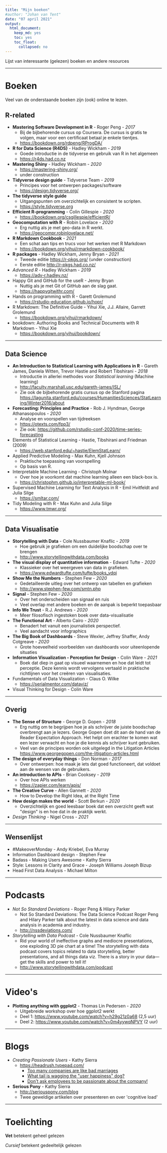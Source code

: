 ```yaml
---
title: "Mijn boeken"
#author: "Johan van Tent"
date: "07 april 2021"
output:
  html_document: 
    keep_md: yes
    toc: yes
    toc_float:
      collapsed: no
---
```


Lijst van interessante (gelezen) boeken en andere resources

---

# Boeken

Veel van de onderstaande boeken zijn (ook) online te lezen.

## R-related

- **Mastering Software Development in R** - Roger Peng - *2017*
    - Bij de bijbehorende cursus op Coursera. De cursus is gratis te volgen, maar voor een certificaat betaal je enkele tientjes. 
    - <https://bookdown.org/rdpeng/RProgDA/>
- **R for Data Science (R4DS)** - Hadley Wickham - *2019*
    - Goede introductie in de tidyverse en gebruik van R in het algemeen
    - <https://r4ds.had.co.nz>
- **Mastering Shiny** - Hadley Wickham - *2020*
    - <https://mastering-shiny.org/>
    - under construction
- **Tidyverse design guide** - Tidyverse Team - *2019*
    - Principes voor het ontwerpen packages/software
    - <https://design.tidyverse.org/>
- **The tidyverse style guide**    
    - Uitgangspunten om overzichtelijk en consistent te scripten.
    - <https://style.tidyverse.org>
- **Efficient R-programming** - Colin Gillespie - *2020*
    - <https://bookdown.org/csgillespie/efficientR/>
- **Geocomputation with R** - Robin Lovelace  - *2020*
    - Erg nuttig als je met geo-data in R werkt.
    - <https://geocompr.robinlovelace.net/>
- **R Markdown Cookbook** - *2021*
    - Een schat aan tips en trucs voor het werken met R Markdown
    - <https://bookdown.org/yihui/rmarkdown-cookbook/>
- **R packages** - Hadley Wickham, Jenny Bryan - *2021*
    - Tweede editie <https://r-pkgs.org/> (under construction)
    - Eerste editie <http://r-pkgs.had.co.nz/> 
- *Advanced R* - Hadley Wickham - *2019*
    - <https://adv-r.hadley.nz/>
- Happy Git and GitHub for the useR - Jenny Bryan
    - Nuttig als je met Git of GitHub aan de slag gaat.
    - <https://happygitwithr.com/>
- Hands on programming with R - Garett Grolemund
    - <https://rstudio-education.github.io/hopr/>
- R Markdown: The Definitive Guide - Yihui Xie, J.J. Allaire, Garrett Grolemund 
    - <https://bookdown.org/yihui/rmarkdown/>
- bookdown: Authoring Books and Technical Documents with R Markdown - Yihui Xie
    - <https://bookdown.org/yihui/bookdown/>

---

## Data Science

-  **An Introduction to Statistical Learning with Applications in R** -  Gareth James, Daniela Witten, Trevor Hastie and Robert Tibshirani - *2018*
    - Introductie in allerlei methodes voor *Statistical learning* (Machine learning)
    - <http://faculty.marshall.usc.edu/gareth-james/ISL/>
    - Zie ook de bijbehorende gratis cursus op de Stanford pagina
    <https://lagunita.stanford.edu/courses/HumanitiesSciences/StatLearning/Winter2016/about>
- **Forecasting: Principles and Practice** - Rob J. Hyndman, George Athanasopoulos - *2020*
    - Analyse en voorspellen van tijdreeksen
    - <https://otexts.com/fpp3/>
    - Zie ook: <https://github.com/rstudio-conf-2020/time-series-forecasting>
- Elements of Statistical Learning - Hastie, Tibshirani and Friedman (2009)
    - <https://web.stanford.edu/~hastie/ElemStatLearn/>
- Applied Predictive Modeling - Max Kuhn, Kjell Johnson
    - Praktische toepassing van voorspelling
    - Op basis van R.
- Interpretable Machine Learning - Christoph Molnar
    - Over hoe je voorkomt dat machine learning alleen een black-box is.
    - <https://christophm.github.io/interpretable-ml-book/>
- Supervised Machine Learning for Text Analysis in R - Emil Hvitfeldt and Julia Silge
    - <https://smltar.com/>
- Tidy Modeling with R - Max Kuhn and Julia Silge
    - <https://www.tmwr.org/>
    

---

## Data Visualisatie

- **Storytelling with Data** - Cole Nussbaumer Knaflic - *2019*
    - Hoe gebruik je grafieken om een duidelijke boodschap over te brengen
    - <http://www.storytellingwithdata.com/books>
- **The visual display of quantitative information** - Edward Tufte - *2020*
    - Klassieker over het weergeven van data in grafieken.
    - <https://www.edwardtufte.com/tufte/books_vdqi>
- **Show Me the Numbers** - Stephen Few - *2020*
    - Gedetailleerde uitleg over het ontwerp van tabellen en grafieken
    - <http://www.stephen-few.com/smtn.php>
- **Signal** - Stephen Few - *2020*
    - Over het onderscheiden van signaal en ruis
    - Veel overlap met andere boeken en de aanpak is beperkt toepasbaar
- **Info We Trust** - R.J. Andrews - *2020*
    - Meer filosofisch ingestoken boek over data-visualisatie
- **The Functional Art** - Alberto Cairo - *2020*
    - Benadert het vanuit een journalistiek perspectief.
    - Veel aandacht voor infographics
- **The Big Book of Dashboards** - Steve Wexler, Jeffrey Shaffer, Andy Cotgreave - *2020*
    - Grote hoeveelheid voorbeelden van dashboards voor uiteenlopende situaties
- **Information Visualization - Perception for Design** - Colin Ware - *2021*
    - Boek dat diep in gaat op visueel waarnemen en hoe dat leidt tot perceptie. Deze kennis wordt vervolgens vertaald in praktische richtlijnen voor het creëren van visualisaties.
- Fundamentals of Data Visualization - Claus O. Wilke
    - <https://serialmentor.com/dataviz/>
- Visual Thinking for Design - Colin Ware


---

## Overig

- **The Sense of Structure** - George D. Gopen - *2018*
    - Erg nuttig om te begrijpen hoe je als schrijver de juiste boodschap overbrengt aan je lezers. George Gopen doet dit aan de hand van de Reader Expectation Approach. Het helpt om erachter te komen wat een lezer verwacht en hoe je die kennis als schrijver kunt gebruiken.
    - Veel van de principes worden ook uitgelegd in the Litigation Articles <https://www.georgegopen.com/the-litigation-articles.html>
- **The design of everyday things** - Don Norman - *2017*
    - Over ontwerpen: hoe maak je iets dat goed functioneert, dat voldoet aan de wensen van de gebruikers.
- **An introduction to APIs** - Brian Cooksey - *2019*
    - Over hoe APIs werken
    - <https://zapier.com/learn/apis/>
- **The Creative Curve** - Allen Gannett - *2020*
    - How to Develop the Right Idea, at the Right Time
- **How design makes the world** - Scott Berkun - *2020*
    - Overzichtelijk en goed leesbaar boek dat een overzicht geeft wat "design" is en hoe dat in de praktijk  werkt.
- *Design Thinking* - Nigel Cross - *2021*


---

## Wensenlijst

- #MakeoverMonday - Andy Kriebel, Eva Murray
- Information Dashboard design - Stephen Few
- Badass - Making Users Awesome - Kathy Sierra
- Style: Lessons in Clarity and Grace - Joseph Williams Joseph Bizup
- Head First Data Analysis -  Michael Milton


---

# Podcasts

- *Not So Standard Deviations* - Roger Peng & Hilary Parker
    - Not So Standard Deviations: The Data Science Podcast Roger Peng and Hilary Parker talk about the latest in data science and data analysis in academia and industry.
    - <http://nssdeviations.com/>
- *Storytelling with Data Podcast* - Cole Nussbaumer Knaflic
    - Rid your world of ineffective graphs and mediocre presentations, one exploding 3D pie chart at a time! The storytelling with data podcast covers topics related to data storytelling, better presentations, and all things data viz. There is a story in your data—get the skills and power to tell it!
    - <http://www.storytellingwithdata.com/podcast>
    
---

# Video's

- **Plotting anything with ggplot2** - Thomas Lin Pedersen - *2020*
    - Uitgebreide workshop over hoe ggplot2 werkt
    - Deel 1: <https://www.youtube.com/watch?v=h29g21z0a68> (2,5 uur)
    - Deel 2: <https://www.youtube.com/watch?v=0m4yywqNPVY> (2 uur)

---

# Blogs

- *Creating Passionate Users* - Kathy Sierra
    - <https://headrush.typepad.com/>
        - [Too many companies are like bad marriages](https://headrush.typepad.com/creating_passionate_users/2007/02/too_many_compan.html)
        - [What tail is wagging the "user happiness" dog?](https://headrush.typepad.com/creating_passionate_users/2007/02/what_tail_is_wa.html)
        - [Don't ask employees to be passionate about the company!](https://headrush.typepad.com/creating_passionate_users/2007/02/dont_ask_employ.html)
- **Serious Pony** - Kathy Sierra
    - <http://seriouspony.com/blog>
    - Twee geweldige artikelen over presenteren en over 'cognitive load'

---

# Toelichting

**Vet** betekent geheel gelezen

*Cursief* betekent gedeeltelijk gelezen
